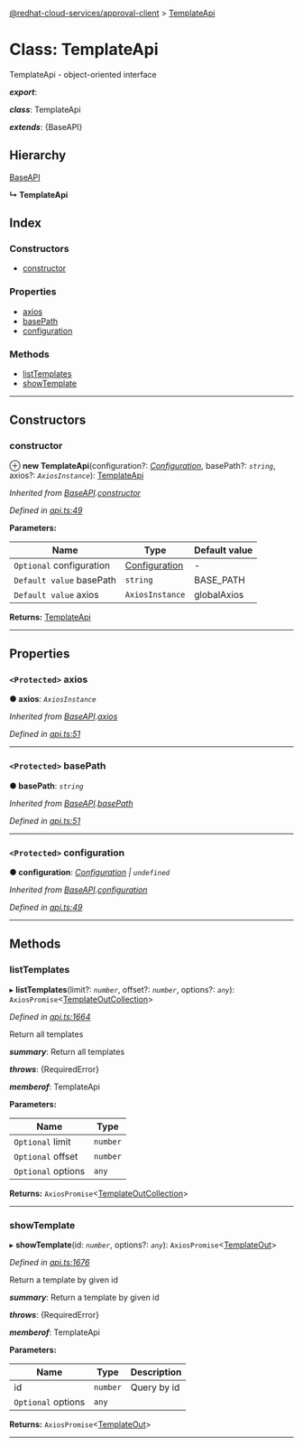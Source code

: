 [@redhat-cloud-services/approval-client](../README.md) > [TemplateApi](../classes/templateapi.md)

# Class: TemplateApi

TemplateApi - object-oriented interface

*__export__*: 

*__class__*: TemplateApi

*__extends__*: {BaseAPI}

## Hierarchy

 [BaseAPI](baseapi.md)

**↳ TemplateApi**

## Index

### Constructors

* [constructor](templateapi.md#constructor)

### Properties

* [axios](templateapi.md#axios)
* [basePath](templateapi.md#basepath)
* [configuration](templateapi.md#configuration)

### Methods

* [listTemplates](templateapi.md#listtemplates)
* [showTemplate](templateapi.md#showtemplate)

---

## Constructors

<a id="constructor"></a>

###  constructor

⊕ **new TemplateApi**(configuration?: *[Configuration](configuration.md)*, basePath?: *`string`*, axios?: *`AxiosInstance`*): [TemplateApi](templateapi.md)

*Inherited from [BaseAPI](baseapi.md).[constructor](baseapi.md#constructor)*

*Defined in [api.ts:49](https://github.com/RedHatInsights/javascript-clients/blob/master/packages/approval/api.ts#L49)*

**Parameters:**

| Name | Type | Default value |
| ------ | ------ | ------ |
| `Optional` configuration | [Configuration](configuration.md) | - |
| `Default value` basePath | `string` |  BASE_PATH |
| `Default value` axios | `AxiosInstance` |  globalAxios |

**Returns:** [TemplateApi](templateapi.md)

___

## Properties

<a id="axios"></a>

### `<Protected>` axios

**● axios**: *`AxiosInstance`*

*Inherited from [BaseAPI](baseapi.md).[axios](baseapi.md#axios)*

*Defined in [api.ts:51](https://github.com/RedHatInsights/javascript-clients/blob/master/packages/approval/api.ts#L51)*

___
<a id="basepath"></a>

### `<Protected>` basePath

**● basePath**: *`string`*

*Inherited from [BaseAPI](baseapi.md).[basePath](baseapi.md#basepath)*

*Defined in [api.ts:51](https://github.com/RedHatInsights/javascript-clients/blob/master/packages/approval/api.ts#L51)*

___
<a id="configuration"></a>

### `<Protected>` configuration

**● configuration**: *[Configuration](configuration.md) \| `undefined`*

*Inherited from [BaseAPI](baseapi.md).[configuration](baseapi.md#configuration)*

*Defined in [api.ts:49](https://github.com/RedHatInsights/javascript-clients/blob/master/packages/approval/api.ts#L49)*

___

## Methods

<a id="listtemplates"></a>

###  listTemplates

▸ **listTemplates**(limit?: *`number`*, offset?: *`number`*, options?: *`any`*): `AxiosPromise`<[TemplateOutCollection](../interfaces/templateoutcollection.md)>

*Defined in [api.ts:1664](https://github.com/RedHatInsights/javascript-clients/blob/master/packages/approval/api.ts#L1664)*

Return all templates

*__summary__*: Return all templates

*__throws__*: {RequiredError}

*__memberof__*: TemplateApi

**Parameters:**

| Name | Type |
| ------ | ------ |
| `Optional` limit | `number` |
| `Optional` offset | `number` |
| `Optional` options | `any` |

**Returns:** `AxiosPromise`<[TemplateOutCollection](../interfaces/templateoutcollection.md)>

___
<a id="showtemplate"></a>

###  showTemplate

▸ **showTemplate**(id: *`number`*, options?: *`any`*): `AxiosPromise`<[TemplateOut](../interfaces/templateout.md)>

*Defined in [api.ts:1676](https://github.com/RedHatInsights/javascript-clients/blob/master/packages/approval/api.ts#L1676)*

Return a template by given id

*__summary__*: Return a template by given id

*__throws__*: {RequiredError}

*__memberof__*: TemplateApi

**Parameters:**

| Name | Type | Description |
| ------ | ------ | ------ |
| id | `number` |  Query by id |
| `Optional` options | `any` |

**Returns:** `AxiosPromise`<[TemplateOut](../interfaces/templateout.md)>

___

